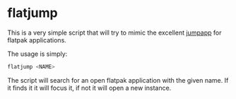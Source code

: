 # flatjump

This is a very simple script that will try to mimic the excellent [jumpapp](https://github.com/mkropat/jumpapp) for flatpak applications.

The usage is simply:
```bash
flatjump <NAME>
```

The script will search for an open flatpak application with the given name. If it finds it it will focus it, if not it will open a new instance.
